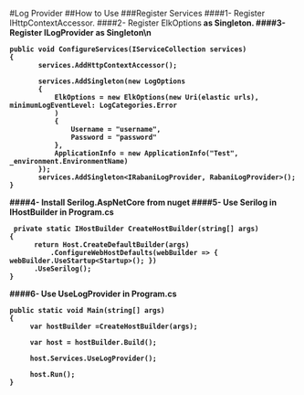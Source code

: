 ﻿#Log Provider
##How to Use
###Register Services
####1- Register IHttpContextAccessor.
####2- Register <b5>ElkOptions<b/> as Singleton.
####3- Register <b>ILogProvider<b/> as Singleton\n
````
public void ConfigureServices(IServiceCollection services)
{
       services.AddHttpContextAccessor();

       services.AddSingleton(new LogOptions
       {
           ElkOptions = new ElkOptions(new Uri(elastic urls), minimumLogEventLevel: LogCategories.Error
           )
           {
               Username = "username",
               Password = "password"
           },
           ApplicationInfo = new ApplicationInfo("Test", _environment.EnvironmentName)
       });
       services.AddSingleton<IRabaniLogProvider, RabaniLogProvider>();
}
````

####4- Install <b>Serilog.AspNetCore<b> from nuget
####5- Use Serilog in <b>IHostBuilder<b/> in Program.cs
````
 private static IHostBuilder CreateHostBuilder(string[] args)
{
      return Host.CreateDefaultBuilder(args)
          .ConfigureWebHostDefaults(webBuilder => { webBuilder.UseStartup<Startup>(); })
      .UseSerilog();
}
````
####6- Use <b>UseLogProvider<b/> in Program.cs
````
public static void Main(string[] args)
{
     var hostBuilder =CreateHostBuilder(args);
     
     var host = hostBuilder.Build();
     
     host.Services.UseLogProvider();

     host.Run();
}
````
